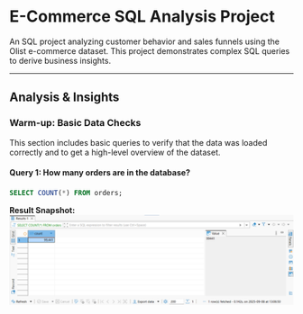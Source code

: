 # E-Commerce SQL Analysis Project

An SQL project analyzing customer behavior and sales funnels using the Olist e-commerce dataset. This project demonstrates complex SQL queries to derive business insights.

---

## Analysis & Insights

### Warm-up: Basic Data Checks

This section includes basic queries to verify that the data was loaded correctly and to get a high-level overview of the dataset.

#### Query 1: How many orders are in the database?
```sql
SELECT COUNT(*) FROM orders;
```
**Result Snapshot:**
![Result for Query 1 showing total order count](https://github.com/Naseem-DataAnalytics/ecommerce-sql-analysis/blob/main/query-1-result.png)
